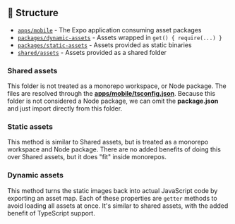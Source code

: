 ## 📁 Structure

- [`apps/mobile`](./apps/mobile) - The Expo application consuming asset packages
- [`packages/dynamic-assets`](./packages/dynamic-assets) - Assets wrapped in `get() { require(...) }`
- [`packages/static-assets`](./packages/static-assets) - Assets provided as static binaries
- [`shared/assets`](./shared/assets) - Assets provided as a shared folder

### Shared assets

This folder is not treated as a monorepo workspace, or Node package.
The files are resolved through the [**apps/mobile/tsconfig.json**](./apps/mobile/tsconfig.json).
Because this folder is not considered a Node package, we can omit the **package.json** and just import directly from this folder.

### Static assets

This method is similar to Shared assets, but is treated as a monorepo workspace and Node package.
There are no added benefits of doing this over Shared assets, but it does "fit" inside monorepos.

### Dynamic assets

This method turns the static images back into actual JavaScript code by exporting an asset map.
Each of these properties are `getter` methods to avoid loading all assets at once.
It's similar to shared assets, with the added benefit of TypeScript support.
